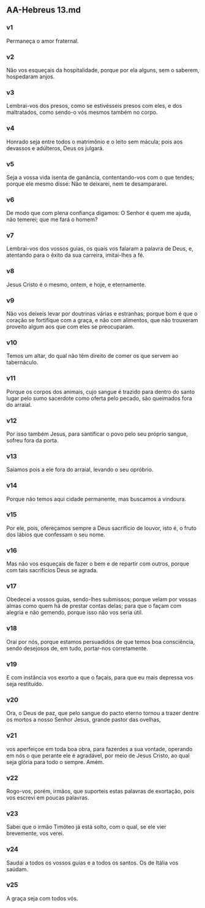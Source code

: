 ## AA-Hebreus 13.md
### v1
 Permaneça o amor fraternal.
### v2
 Não vos esqueçais da hospitalidade, porque por ela alguns, sem o saberem, hospedaram anjos.
### v3
 Lembrai-vos dos presos, como se estivésseis presos com eles, e dos maltratados, como sendo-o vós mesmos também no corpo.
### v4
 Honrado seja entre todos o matrimônio e o leito sem mácula; pois aos devassos e adúlteros, Deus os julgará.
### v5
 Seja a vossa vida isenta de ganância, contentando-vos com o que tendes; porque ele mesmo disse: Não te deixarei, nem te desampararei.
### v6
 De modo que com plena confiança digamos: O Senhor é quem me ajuda, não temerei; que me fará o homem?
### v7
 Lembrai-vos dos vossos guias, os quais vos falaram a palavra de Deus, e, atentando para o êxito da sua carreira, imitai-lhes a fé.
### v8
 Jesus Cristo é o mesmo, ontem, e hoje, e eternamente.
### v9
 Não vos deixeis levar por doutrinas várias e estranhas; porque bom é que o coração se fortifique com a graça, e não com alimentos, que não trouxeram proveito algum aos que com eles se preocuparam.
### v10
 Temos um altar, do qual não têm direito de comer os que servem ao tabernáculo.
### v11
 Porque os corpos dos animais, cujo sangue é trazido para dentro do santo lugar pelo sumo sacerdote como oferta pelo pecado, são queimados fora do arraial.
### v12
 Por isso também Jesus, para santificar o povo pelo seu próprio sangue, sofreu fora da porta.
### v13
 Saiamos pois a ele fora do arraial, levando o seu opróbrio.
### v14
 Porque não temos aqui cidade permanente, mas buscamos a vindoura.
### v15
 Por ele, pois, ofereçamos sempre a Deus sacrifício de louvor, isto é, o fruto dos lábios que confessam o seu nome.
### v16
 Mas não vos esqueçais de fazer o bem e de repartir com outros, porque com tais sacrifícios Deus se agrada.
### v17
 Obedecei a vossos guias, sendo-lhes submissos; porque velam por vossas almas como quem há de prestar contas delas; para que o façam com alegria e não gemendo, porque isso não vos seria útil.
### v18
 Orai por nós, porque estamos persuadidos de que temos boa consciência, sendo desejosos de, em tudo, portar-nos corretamente.
### v19
 E com instância vos exorto a que o façais, para que eu mais depressa vos seja restituído.
### v20
 Ora, o Deus de paz, que pelo sangue do pacto eterno tornou a trazer dentre os mortos a nosso Senhor Jesus, grande pastor das ovelhas,
### v21
 vos aperfeiçoe em toda boa obra, para fazerdes a sua vontade, operando em nós o que perante ele é agradável, por meio de Jesus Cristo, ao qual seja glória para todo o sempre. Amém.
### v22
 Rogo-vos, porém, irmãos, que suporteis estas palavras de exortação, pois vos escrevi em poucas palavras.
### v23
 Sabei que o irmão Timóteo já está solto, com o qual, se ele vier brevemente, vos verei.
### v24
 Saudai a todos os vossos guias e a todos os santos. Os de Itália vos saúdam.
### v25
 A graça seja com todos vós.
